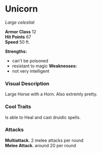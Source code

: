 # Unicorn 
_Large celestial_

**Armor Class** 12   
**Hit Points** 67  
**Speed** 50 ft. 

**Strengths:**
- can't be poisoned
- resistant to magic
**Weaknesses:**
- not very intelligent

### Visual Description
Large Horse with a Horn. Also extremly pretty.

### Cool Traits
Is able to Heal and cast druidic spells.

### Attacks 
**Multiattack.** 2 melee attacks per round   
**Melee Attack.** around 20 per round   
